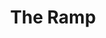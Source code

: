 ---
pid: ch112
title: The Ramp
location_transcription: Fishtown/Navy Yard
coordinates: "[-75.130308653442, 39.973436763543]"
zipcode: '19125'
gen_neighborhood: River Wards
neighborhood: Fishtown,Kensington
outside_phl: 
age: '28'
age_range: 20-29
instagram: 
image_file_name: ch_112.jpg
proposal_transcription: Ridable surface for bikes and skateboards
topic: Sports
topic_summary: '0'
type: Space,Bikepath
keywords_other: 
credit: Mike Begwell
image_labels: 
twitter: 
facebook: 
permalink: "/monuments/ch112/"
layout: item-page
---